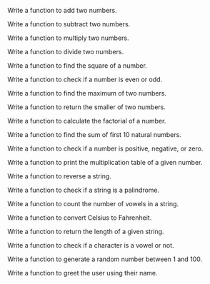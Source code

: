 Write a function to add two numbers.

Write a function to subtract two numbers.

Write a function to multiply two numbers.

Write a function to divide two numbers.

Write a function to find the square of a number.

Write a function to check if a number is even or odd.

Write a function to find the maximum of two numbers.

Write a function to return the smaller of two numbers.

Write a function to calculate the factorial of a number.

Write a function to find the sum of first 10 natural numbers.

Write a function to check if a number is positive, negative, or zero.

Write a function to print the multiplication table of a given number.

Write a function to reverse a string.

Write a function to check if a string is a palindrome.

Write a function to count the number of vowels in a string.

Write a function to convert Celsius to Fahrenheit.

Write a function to return the length of a given string.

Write a function to check if a character is a vowel or not.

Write a function to generate a random number between 1 and 100.

Write a function to greet the user using their name.